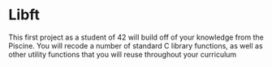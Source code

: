 # Libft
This first project as a student of 42 will build off of your knowledge from the Piscine. You will recode a number of standard C library functions, as well as other utility functions that you will reuse throughout your curriculum
